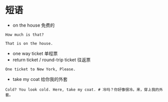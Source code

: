 # 短语

- on the house 免费的

```plaintext
How much is that?

That is on the house.
```

- one way ticket 单程票
- return ticket / round-trip ticket 往返票

```plaintext
One ticket to New York, Please.
```

- take my coat 给你我的外套

```plaintext
Cold? You look cold. Here, take my coat. # 冷吗？你好像很冷。来，穿上我的外套。
```
